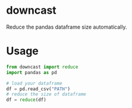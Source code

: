 # downcast
Reduce the pandas dataframe size automatically.

# Usage
```python
from downcast import reduce
import pandas as pd

# load your dataframe
df = pd.read_csv("PATH")
# reduce the size of dataframe
df = reduce(df) 
```

